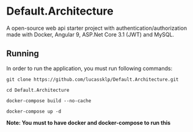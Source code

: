 # Default.Architecture

A open-source web api starter project with authentication/authorization made with Docker, Angular 9, ASP.Net Core 3.1 (JWT) and MySQL.

## Running

In order to run the application, you must run following commands:

``git clone https://github.com/lucassklp/Default.Architecture.git``

``cd Default.Architecture``

``docker-compose build --no-cache``

``docker-compose up -d``


**Note: You must to have docker and docker-compose to run this**
